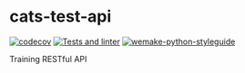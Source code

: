 # cats-test-api
[![codecov](https://codecov.io/gh/emp7yhead/cats-test-api/branch/main/graph/badge.svg?token=1K8ZULZ850)](https://codecov.io/gh/emp7yhead/cats-test-api)
[![Tests and linter](https://github.com/emp7yhead/cats-test-api/actions/workflows/ci.yml/badge.svg)](https://github.com/emp7yhead/cats-test-api/actions/workflows/ci.yml)
[![wemake-python-styleguide](https://img.shields.io/badge/style-wemake-000000.svg)](https://github.com/wemake-services/wemake-python-styleguide)

Training RESTful API
